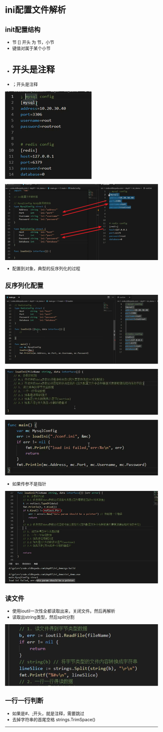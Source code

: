 # ini配置文件解析

## init配置结构

* 节 [] 开头 为 节，小节
* 键值对属于某个小节
* # 开头是注释
* ；开头是注释

![20201108_095754_96](image/20201108_095754_96.png)

![20201108_100037_78](image/20201108_100037_78.png)

* 配置到对象，典型的反序列化的过程

## 反序列化配置

![20201108_100125_71](image/20201108_100125_71.png)

![20201108_100536_36](image/20201108_100536_36.png)

![20201108_100630_78](image/20201108_100630_78.png)

* 如果传参不是指针

![20201108_101030_72](image/20201108_101030_72.png)


## 读文件

* 使用ioutil一次性全都读取出来，关闭文件。然后再解析
* 读取出string类型，然后split分割

![20201108_133051_88](image/20201108_133051_88.png)

## 一行一行判断

* 如果是#、;开头，就是注释，需要跳过
* 去掉字符串的首尾空格 strings.TrimSpace()


















---
